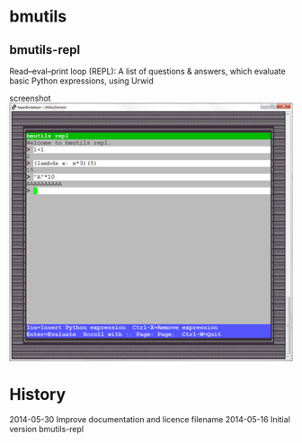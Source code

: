 bmutils
=======

bmutils-repl
------------
Read–eval–print loop (REPL): 
A list of questions & answers, which evaluate basic Python expressions, using Urwid

screenshot
![bmutils-repl screenshot](https://raw.githubusercontent.com/hartmut27/bmutils/master/screenshots/bmutils-repl-16-05-2014_17-01-45.png?raw=true)


History
=======
2014-05-30   Improve documentation and licence filename
2014-05-16   Initial version  bmutils-repl
